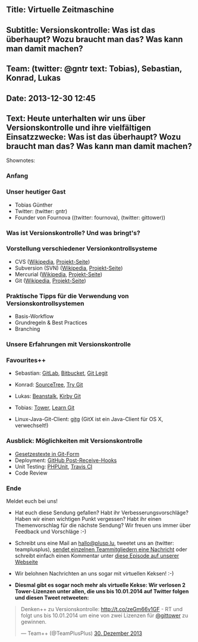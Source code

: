 Title: Virtuelle Zeitmaschine
----
Subtitle: Versionskontrolle: Was ist das überhaupt? Wozu braucht man das? Was kann man damit machen?
----
Team: (twitter: @gntr text: Tobias), Sebastian, Konrad, Lukas
----
Date: 2013-12-30 12:45
----
Text: Heute unterhalten wir uns über Versionskontrolle und ihre vielfältigen Einsatzzwecke: Was ist das überhaupt? Wozu braucht man das? Was kann man damit machen?
----
Shownotes:

### Anfang

### Unser heutiger Gast 

- Tobias Günther
- Twitter: (twitter: gntr)
- Founder von Fournova ((twitter: fournova), (twitter: gittower))

### Was ist Versionskontrolle? Und was bringt's?

### Vorstellung verschiedener Versionkontrollsysteme

- CVS ([Wikipedia](http://de.wikipedia.org/wiki/Concurrent_Versions_System), [Projekt-Seite](http://savannah.nongnu.org/projects/cvs))
- Subversion (SVN) ([Wikipedia](http://de.wikipedia.org/wiki/Subversion_(Software)), [Projekt-Seite](http://subversion.apache.org/))
- Mercurial ([Wikipedia](http://de.wikipedia.org/wiki/Mercurial), [Projekt-Seite](http://mercurial.selenic.com/))
- Git ([Wikipedia](http://de.wikipedia.org/wiki/Git), [Projekt-Seite](http://git-scm.com/))

### Praktische Tipps für die Verwendung von Versionskontrollsystemen

- Basis-Workflow
- Grundregeln & Best Practices
- Branching

### Unsere Erfahrungen mit Versionskontrolle

### Favourites++

- Sebastian: [GitLab](http://gitlab.org/), [Bitbucket](http://www.bitbucket.com), [Git Legit](http://www.git-legit.org/)
- Konrad: [SourceTree](http://www.sourcetreeapp.com/), [Try Git](http://try.github.io/)
- Lukas: [Beanstalk](http://www.beanstalkapp.com), [Kirby Git](https://github.com/getkirby/git)
- Tobias: [Tower](http://www.git-tower.com), [Learn Git](http://learn-git.com)


- Linux-Java-Git-Client: [gitg](https://live.gnome.org/Gitg) (GitX ist ein Java-Client für OS X, verwechselt!)

### Ausblick: Möglichkeiten mit Versionskontrolle

- [Gesetzestexte in Git-Form](https://github.com/bundestag/gesetze)
- Deployment: [GitHub Post-Receive-Hooks](https://help.github.com/articles/post-receive-hooks)
- Unit Testing: [PHPUnit](http://phpunit.de), [Travis CI](https://travis-ci.org/)
- Code Review

### Ende

Meldet euch bei uns!

- Hat euch diese Sendung gefallen? Habt ihr Verbesserungsvorschläge? Haben wir einen wichtigen Punkt vergessen? Habt ihr einen Themenvorschlag für die nächste Sendung? Wir freuen uns immer über Feedback und Vorschläge :-)
- Schreibt uns eine Mail an <hallo@plusp.lu>, tweetet uns an (twitter: teamplusplus), [sendet einzelnen Teammitgliedern eine Nachricht](http://plusp.lu/team) oder schreibt einfach einen Kommentar unter [diese Episode auf unserer Webseite](http://denken.plusp.lu/episodes/005)
- Wir belohnen Nachrichten an uns sogar mit virtuellen Keksen! :-)


- **Diesmal gibt es sogar noch mehr als virtuelle Kekse:
Wir verlosen 2 Tower-Lizenzen unter allen, die uns bis 10.01.2014 auf Twitter folgen und diesen Tweet retweeten:**
<blockquote class="twitter-tweet" lang="de"><p>Denken++ zu Versionskontrolle: <a href="http://t.co/zeGm66v1GF">http://t.co/zeGm66v1GF</a> - RT und folgt uns bis 10.01.2014 um eine von zwei Lizenzen für <a href="https://twitter.com/gittower">@gittower</a> zu gewinnen.</p>&mdash; Team++ (@TeamPlusPlus) <a href="https://twitter.com/TeamPlusPlus/statuses/417623484735700992">30. Dezember 2013</a></blockquote>
<script async src="//platform.twitter.com/widgets.js" charset="utf-8"></script>